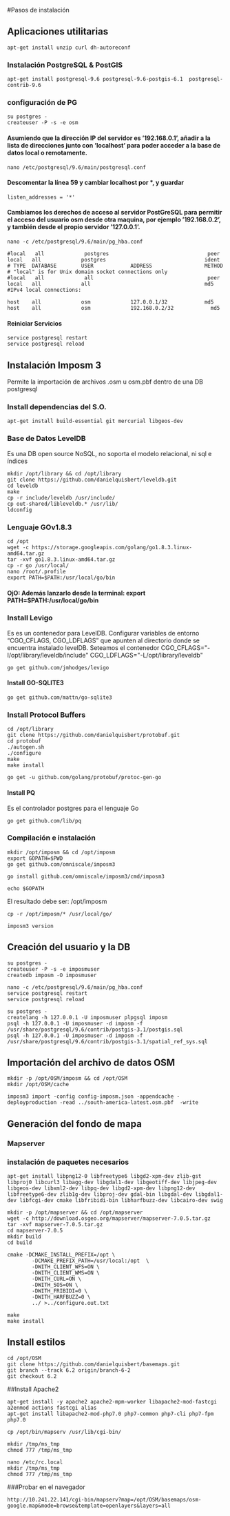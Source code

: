 #Pasos de instalación 
## Aplicaciones utilitarias

```
apt-get install unzip curl dh-autoreconf
```

### Instalación PostgreSQL & PostGIS
```
apt-get install postgresql-9.6 postgresql-9.6-postgis-6.1  postgresql-contrib-9.6
```

### configuración de PG
```
su postgres -
createuser -P -s -e osm
```

#### Asumiendo que la dirección IP del servidor es ’192.168.0.1’, añadir a la lista de direcciones junto con ’localhost’ para poder acceder a la base de datos local o remotamente.
```
nano /etc/postgresql/9.6/main/postgresql.conf
```

#### Descomentar la línea 59 y cambiar localhost por *, y guardar
```
listen_addresses = '*'
```

#### Cambiamos los derechos de acceso al servidor PostGreSQL para permitir el acceso del usuario osm desde otra maquina, por ejemplo ’192.168.0.2’, y también desde el propio servidor ’127.0.0.1’.
```
nano -c /etc/postgresql/9.6/main/pg_hba.conf
```
```
#local   all             postgres                                peer
local   all             postgres                                ident
# TYPE  DATABASE        USER            ADDRESS                 METHOD
# "local" is for Unix domain socket connections only
#local   all             all                                     peer
local   all             all                                     md5
#IPv4 local connections:

host    all             osm             127.0.0.1/32            md5
host    all             osm             192.168.0.2/32            md5
```

#### Reiniciar Servicios
```
service postgresql restart
service postgresql reload
```

## Instalación Imposm 3
Permite la importación de archivos .osm u osm.pbf dentro de una DB postgresql

### Install dependencias del S.O.
```
apt-get install build-essential git mercurial libgeos-dev
```

### Base de Datos LevelDB
Es una DB open source NoSQL, no soporta el modelo relacional, ni sql e índices
```
mkdir /opt/library && cd /opt/library
git clone https://github.com/danielquisbert/leveldb.git
cd leveldb
make
cp -r include/leveldb /usr/include/
cp out-shared/libleveldb.* /usr/lib/
ldconfig
```
### Lenguaje GOv1.8.3
```
cd /opt
wget -c https://storage.googleapis.com/golang/go1.8.3.linux-amd64.tar.gz
tar -xvf go1.8.3.linux-amd64.tar.gz
cp -r go /usr/local/
nano /root/.profile
export PATH=$PATH:/usr/local/go/bin
```
#### **OjO: Además lanzarlo desde la terminal: export PATH=$PATH:/usr/local/go/bin**

### Install Levigo
Es es un contenedor para LevelDB. 
Configurar variables de entorno “CGO_CFLAGS, CGO_LDFLAGS” que apunten al directorio donde se encuentra instalado levelDB.
Seteamos el contenedor
CGO_CFLAGS="-I/opt/library/leveldb/include" CGO_LDFLAGS="-L/opt/library/leveldb" 

```
go get github.com/jmhodges/levigo
```

#### Install GO-SQLITE3
```
go get github.com/mattn/go-sqlite3
```

### Install Protocol Buffers
```
cd /opt/library
git clone https://github.com/danielquisbert/protobuf.git
cd protobuf
./autogen.sh
./configure
make
make install
```
```
go get -u github.com/golang/protobuf/protoc-gen-go
```

#### Install PQ
Es el controlador postgres para el lenguaje Go
```
go get github.com/lib/pq
```

### Compilación e instalación
```
mkdir /opt/imposm && cd /opt/imposm
export GOPATH=$PWD
go get github.com/omniscale/imposm3

go install github.com/omniscale/imposm3/cmd/imposm3
```
```
echo $GOPATH
```
El resultado debe ser: /opt/imposm
```
cp -r /opt/imposm/* /usr/local/go/

imposm3 version
```

## Creación del usuario y la DB
```
su postgres -
createuser -P -s -e imposmuser
createdb imposm -O imposmuser

nano -c /etc/postgresql/9.6/main/pg_hba.conf
service postgresql restart
service postgresql reload

su postgres -
createlang -h 127.0.0.1 -U imposmuser plpgsql imposm
psql -h 127.0.0.1 -U imposmuser -d imposm -f /usr/share/postgresql/9.6/contrib/postgis-3.1/postgis.sql
psql -h 127.0.0.1 -U imposmuser -d imposm -f /usr/share/postgresql/9.6/contrib/postgis-3.1/spatial_ref_sys.sql
```

## Importación del archivo de datos OSM
```
mkdir -p /opt/OSM/imposm && cd /opt/OSM
mkdir /opt/OSM/cache

imposm3 import -config config-imposm.json -appendcache -deployproduction -read ../south-america-latest.osm.pbf  -write
```
## Generación del fondo de mapa
### Mapserver
### instalación de paquetes necesarios
```
apt-get install libpng12-0 libfreetype6 libgd2-xpm-dev zlib-gst libproj0 libcurl3 libagg-dev libgdal1-dev libgeotiff-dev libjpeg-dev libgeos-dev libxml2-dev libpq-dev libgd2-xpm-dev libpng12-dev libfreetype6-dev zlib1g-dev libproj-dev gdal-bin libgdal-dev libgdal1-dev libfcgi-dev cmake libfribidi-bin libharfbuzz-dev libcairo-dev swig

mkdir -p /opt/mapserver && cd /opt/mapserver
wget -c http://download.osgeo.org/mapserver/mapserver-7.0.5.tar.gz
tar -xvf mapserver-7.0.5.tar.gz
cd mapserver-7.0.5
mkdir build
cd build
```
```
cmake -DCMAKE_INSTALL_PREFIX=/opt \
        -DCMAKE_PREFIX_PATH=/usr/local:/opt  \
        -DWITH_CLIENT_WFS=ON \
        -DWITH_CLIENT_WMS=ON \
        -DWITH_CURL=ON \
        -DWITH_SOS=ON \
        -DWITH_FRIBIDI=0 \
        -DWITH_HARFBUZZ=0 \
        ../ >../configure.out.txt

make
make install
```


## Install estilos
```
cd /opt/OSM
git clone https://github.com/danielquisbert/basemaps.git
git branch --track 6.2 origin/branch-6-2
git checkout 6.2
```


##Install Apache2
```
apt-get install -y apache2 apache2-mpm-worker libapache2-mod-fastcgi
a2enmod actions fastcgi alias
apt-get install libapache2-mod-php7.0 php7-common php7-cli php7-fpm php7.0
```
```
cp /opt/bin/mapserv /usr/lib/cgi-bin/

mkdir /tmp/ms_tmp
chmod 777 /tmp/ms_tmp

nano /etc/rc.local
mkdir /tmp/ms_tmp
chmod 777 /tmp/ms_tmp
```


###Probar en el navegador
```
http://10.241.22.141/cgi-bin/mapserv?map=/opt/OSM/basemaps/osm-google.map&mode=browse&template=openlayers&layers=all
```
